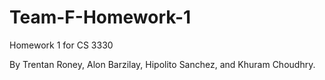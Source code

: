 # Team-F-Homework-1
Homework 1 for CS 3330

By Trentan Roney, Alon Barzilay, Hipolito Sanchez, and Khuram Choudhry.

